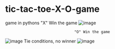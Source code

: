 # tic-tac-toe-X-O-game
game in pythons 
                                  "X" Win the game 
 ![image](https://github.com/Omniasalman/tic-tac-toe-X-O-game/assets/66903409/fe82ee19-83c7-427b-9598-6ebcc52eb170)

                                   "O" Win the game
![image](https://github.com/Omniasalman/tic-tac-toe-X-O-game/assets/66903409/6cb17c2f-c666-473c-a538-c65fe7128620)
                                   Tie conditions, no winner
![image](https://github.com/Omniasalman/tic-tac-toe-X-O-game/assets/66903409/6b79a801-0d2c-4d01-b10c-1aeca64f8208)

